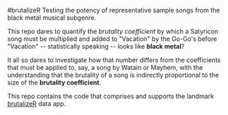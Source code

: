 #brutalizeR
Testing the potency of representative sample songs from the black metal musical subgenre.

This repo dares to quantify the *brutality coefficient* by which a Satyricon song must be multiplied and added to "Vacation" by the Go-Go's before "Vacation" -- statistically speaking -- looks like **black metal**?

It all so dares to investigate how that number differs from the coefficients that must be applied to, say, a song by Watain or Mayhem, with the understanding that the brutality of a song is indirectly proportional to the size of the **brutality coefficient**.

This repo contains the code that comprises and supports the landmark [brutalizeR](bfrickert.shinyapps.io/brutalizeR) data app.
